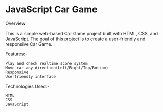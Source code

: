 # JavaScript Car Game 


Overview

This is a simple web-based Car Game project built with HTML, CSS, and JavaScript. The goal of this project is to create a user-friendly and responsive Car Game.

Features:-

    Play and check realtime score system
    Move car any direction(Left/Right/Top/Bottom)
    Responsive
    Userfriendly interface

Technologies Used:-

    HTML
    CSS
    JavaScript
